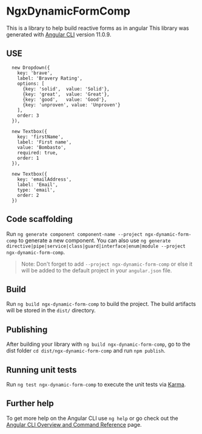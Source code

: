 # NgxDynamicFormComp

This is a library to help build reactive forms as in angular
This library was generated with [Angular CLI](https://github.com/angular/angular-cli) version 11.0.9.

## USE

      new Dropdown({
        key: 'brave',
        label: 'Bravery Rating',
        options: [
          {key: 'solid',  value: 'Solid'},
          {key: 'great',  value: 'Great'},
          {key: 'good',   value: 'Good'},
          {key: 'unproven', value: 'Unproven'}
        ],
        order: 3
      }),

      new Textbox({
        key: 'firstName',
        label: 'First name',
        value: 'Bombasto',
        required: true,
        order: 1
      }),

      new Textbox({
        key: 'emailAddress',
        label: 'Email',
        type: 'email',
        order: 2
      })

## Code scaffolding

Run `ng generate component component-name --project ngx-dynamic-form-comp` to generate a new component. You can also use `ng generate directive|pipe|service|class|guard|interface|enum|module --project ngx-dynamic-form-comp`.
> Note: Don't forget to add `--project ngx-dynamic-form-comp` or else it will be added to the default project in your `angular.json` file. 

## Build

Run `ng build ngx-dynamic-form-comp` to build the project. The build artifacts will be stored in the `dist/` directory.

## Publishing

After building your library with `ng build ngx-dynamic-form-comp`, go to the dist folder `cd dist/ngx-dynamic-form-comp` and run `npm publish`.

## Running unit tests

Run `ng test ngx-dynamic-form-comp` to execute the unit tests via [Karma](https://karma-runner.github.io).

## Further help

To get more help on the Angular CLI use `ng help` or go check out the [Angular CLI Overview and Command Reference](https://angular.io/cli) page.
